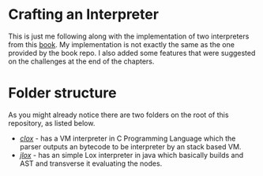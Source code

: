 # Crafting an Interpreter

This is just me following along with the implementation of two interpreters from this [book](https://craftinginterpreters.com/). My implementation is not exactly the same as the one provided by the book repo. I also added some features that were suggested on the challenges at the end of the chapters.

# Folder structure
As you might already notice there are two folders on the root of this repository, as listed below.
- [*clox*](clox) - has a VM interpreter in C Programming Language which the parser outputs an bytecode to be interpreter by an stack based VM.
- [*jlox*](jlox) - has an simple Lox interpreter in java which basically builds and AST and transverse it evaluating the nodes.
